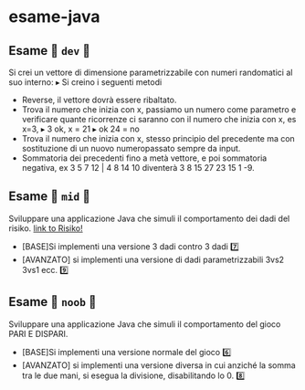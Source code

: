 # esame-java


## Esame 🥇 ```dev``` 🤴
Si crei un vettore di dimensione parametrizzabile con numeri randomatici al suo interno: ▸ Si creino i seguenti metodi
* Reverse, il vettore dovrà essere ribaltato.
* Trova il numero che inizia con x, passiamo un numero come parametro e verificare quante ricorrenze ci saranno
con il numero che inizia con x, es 
x=3, ▸ 3 ok, 
x = 21 ▸ ok
24 = no
* Trova il numero che inizia con x, stesso principio del precedente ma con sostituzione di un nuovo numeropassato sempre da input.
* Sommatoria dei precedenti fino a metà vettore, e poi sommatoria negativa, ex 3 5 7 12 | 4 8 14 10 diventerà 3 8 15 27 23 15 1 -9.


## Esame 🥈 ```mid``` 🧛‍
Sviluppare una applicazione Java che simuli il comportamento dei dadi del risiko.
[link to Risiko!](https://it.wikipedia.org/wiki/RisiKo!)
* [BASE]Si implementi una versione 3 dadi contro 3 dadi 7️⃣
* [AVANZATO] si implementi una versione di dadi parametrizzabili 3vs2 3vs1 ecc. 9️⃣

## Esame 🥉 ```noob``` 🧟‍
Sviluppare una applicazione Java che simuli il comportamento del gioco PARI E DISPARI.
* [BASE]Si implementi una versione normale del gioco 6️⃣
* [AVANZATO] si implementi una versione diversa in cui anziché la somma tra le due mani, si esegua la divisione, disabilitando lo 0. 8️⃣
